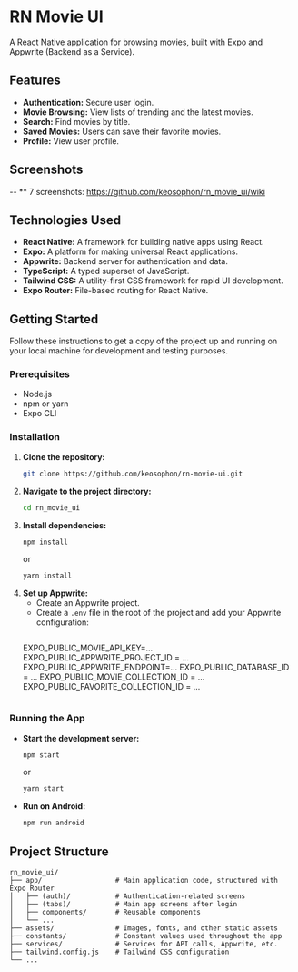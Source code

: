 # RN Movie UI

A React Native application for browsing movies, built with Expo and Appwrite (Backend as a Service).

## Features

- **Authentication:** Secure user login.
- **Movie Browsing:** View lists of trending and the latest movies.
- **Search:** Find movies by title.
- **Saved Movies:** Users can save their favorite movies.
- **Profile:** View user profile.

## Screenshots

-- ** 7 screenshots: https://github.com/keosophon/rn_movie_ui/wiki

## Technologies Used

- **React Native:** A framework for building native apps using React.
- **Expo:** A platform for making universal React applications.
- **Appwrite:** Backend server for authentication and data.
- **TypeScript:** A typed superset of JavaScript.
- **Tailwind CSS:** A utility-first CSS framework for rapid UI development.
- **Expo Router:** File-based routing for React Native.

## Getting Started

Follow these instructions to get a copy of the project up and running on your local machine for development and testing purposes.

### Prerequisites

- Node.js
- npm or yarn
- Expo CLI

### Installation

1. **Clone the repository:**
   ```bash
   git clone https://github.com/keosophon/rn-movie-ui.git
   ```
2. **Navigate to the project directory:**
   ```bash
   cd rn_movie_ui
   ```
3. **Install dependencies:**
   ```bash
   npm install
   ```
   or
   ```bash
   yarn install
   ```
4. **Set up Appwrite:**
   - Create an Appwrite project.
   - Create a `.env` file in the root of the project and add your Appwrite configuration:
     ```
   EXPO_PUBLIC_MOVIE_API_KEY=...
EXPO_PUBLIC_APPWRITE_PROJECT_ID = ...
EXPO_PUBLIC_APPWRITE_ENDPOINT=...
EXPO_PUBLIC_DATABASE_ID = ...
EXPO_PUBLIC_MOVIE_COLLECTION_ID = ...
EXPO_PUBLIC_FAVORITE_COLLECTION_ID = ...
     ```

### Running the App

- **Start the development server:**
  ```bash
  npm start
  ```
  or
  ```bash
  yarn start
  ```
- **Run on Android:**
  ```bash
  npm run android


## Project Structure

```
rn_movie_ui/
├── app/                  # Main application code, structured with Expo Router
│   ├── (auth)/           # Authentication-related screens
│   ├── (tabs)/           # Main app screens after login
│   ├── components/       # Reusable components
│   └── ...
├── assets/               # Images, fonts, and other static assets
├── constants/            # Constant values used throughout the app
├── services/             # Services for API calls, Appwrite, etc.
├── tailwind.config.js    # Tailwind CSS configuration
└── ...
```
